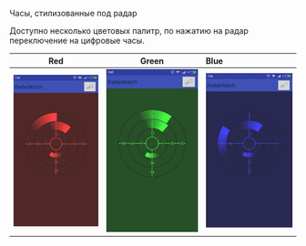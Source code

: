 Часы, стилизованные под радар

Доступно несколько цветовых палитр, по нажатию на радар переключение на цифровые часы.


Red                                  |  Green                               |  Blue
:-----------------------------------:|:------------------------------------:|:-----------------------
![](../res/drawable/red.jpg)  |  ![](../res/drawable/green.jpg) | ![](../res/drawable/blue.jpg)